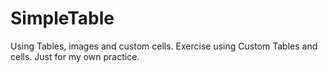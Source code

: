 # SimpleTable
Using Tables, images and custom cells.
Exercise using Custom Tables and cells. Just for my own practice.

